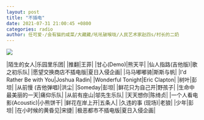 ```yaml
---
layout: post
title: "不插电"
date: 2021-07-31 21:00:45 +0800
categories: radio
author: 任可爱-/会有猫的咸菜/大藏藏/吼吼破喉咙/人民艺术家赵四s/村长的二奶
---
```

![]({{site.baseurl}}/images/cover_20210731.jpg)

|陌生的女人|乐园里乐团|
|推翻|王菲|
|甘心(Demo)|熊天平|
|仙人指路(吉他版)|歌之初乐队|
|愿望交换商店不插电版|夏日入侵企画|
|马马嘟嘟骑|斯斯与帆|
|I'd Rather Be with You|Joshua Radin|
|Wonderful Tonight|Eric Clapton|
|树叶|彭坦|
|从前慢 (吉他弹唱)|洪尘|
|Someday|彭坦|
|鲜花只为自己开|野孩子|
|生命中最美丽的一天|痛仰乐队|
|从前有座山|邬先生乐队|
|天天想你|陈绮贞|
|一个人看电影(Acoustic)|小熊饼干|
|鲜花在岸上开|五条人|
|久违的事 (现场)|老狼|
|少年|彭坦|
|在小时候的黄昏见|宋捷|
|极恶都市不插电版|夏日入侵企画|

